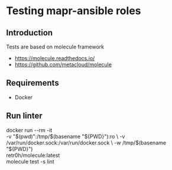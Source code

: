 # Testing mapr-ansible roles

## Introduction

Tests are based on molecule framework
* https://molecule.readthedocs.io/
* https://github.com/metacloud/molecule

## Requirements

* Docker

## Run linter

docker run --rm -it \
    -v "$(pwd)":/tmp/$(basename "${PWD}"):ro \
    -v /var/run/docker.sock:/var/run/docker.sock \
    -w /tmp/$(basename "${PWD}") \
    retr0h/molecule:latest \
    molecule test -s lint

